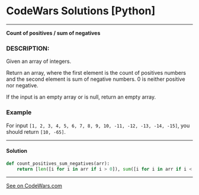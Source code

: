 # CodeWars Solutions [Python]
___
__Count of positives / sum of negatives__
### DESCRIPTION:
Given an array of integers.

Return an array, where the first element is the count of positives numbers and the second element is sum of negative numbers. 0 is neither positive nor negative.

If the input is an empty array or is null, return an empty array.

### Example
For input `[1, 2, 3, 4, 5, 6, 7, 8, 9, 10, -11, -12, -13, -14, -15]`, you should return `[10, -65]`.
___
#### Solution

```Python
def count_positives_sum_negatives(arr):
    return [len([i for i in arr if i > 0]), sum([i for i in arr if i < 0])] if len(arr) != 0 else []
```
___
[See on CodeWars.com](https://www.codewars.com/kata/576bb71bbbcf0951d5000044)
